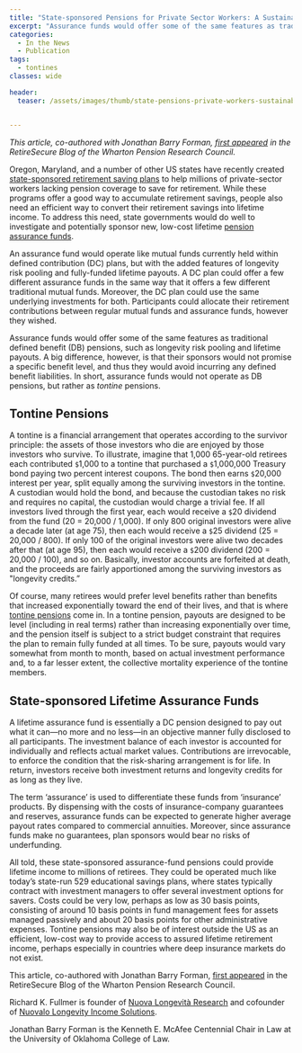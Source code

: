 ```yaml
---
title: "State-sponsored Pensions for Private Sector Workers: A Sustainable, Low-Cost Approach"
excerpt: "Assurance funds would offer some of the same features as traditional defined benefit (DB) pensions, such as longevity risk pooling and lifetime payouts. A big difference, however..."
categories:
  - In the News
  - Publication
tags:
  - tontines
classes: wide

header:
  teaser: /assets/images/thumb/state-pensions-private-workers-sustainable-tontine-nuovalo.png


---
```


*This article, co-authored with Jonathan Barry Forman, [first appeared](https://pensionresearchcouncil.wharton.upenn.edu/blog/state-sponsored-pensions-for-private-sector-workers-a-sustainable-low-cost-approach/) in the RetireSecure Blog of the Wharton Pension Research Council.*


Oregon, Maryland, and a number of other US states have recently created [state-sponsored retirement saving plans](https://www.aarp.org/ppi/state-retirement-plans/) to help millions of private-sector workers lacking pension coverage to save for retirement. While these programs offer a good way to accumulate retirement savings, people also need an efficient way to convert their retirement savings into lifetime income. To address this need, state governments would do well to investigate and potentially sponsor new, low-cost lifetime [pension assurance funds](https://repository.upenn.edu/cgi/viewcontent.cgi?article=1688&context=prc_papers).

An assurance fund would operate like mutual funds currently held within defined contribution (DC) plans, but with the added features of longevity risk pooling and fully-funded lifetime payouts. A DC plan could offer a few different assurance funds in the same way that it offers a few different traditional mutual funds. Moreover, the DC plan could use the same underlying investments for both. Participants could allocate their retirement contributions between regular mutual funds and assurance funds, however they wished.

Assurance funds would offer some of the same features as traditional defined benefit (DB) pensions, such as longevity risk pooling and lifetime payouts. A big difference, however, is that their sponsors would not promise a specific benefit level, and thus they would avoid incurring any defined benefit liabilities. In short, assurance funds would not operate as DB pensions, but rather as *tontine* pensions.

## Tontine Pensions

A tontine is a financial arrangement that operates according to the survivor principle: the assets of those investors who die are enjoyed by those investors who survive. To illustrate, imagine that 1,000 65-year-old retirees each contributed `$`1,000 to a tontine that purchased a `$`1,000,000 Treasury bond paying two percent interest coupons. The bond then earns `$`20,000 interest per year, split equally among the surviving investors in the tontine. A custodian would hold the bond, and because the custodian takes no risk and requires no capital, the custodian would charge a trivial fee. If all investors lived through the first year, each would receive a `$`20 dividend from the fund (20 = 20,000 / 1,000). If only 800 original investors were alive a decade later (at age 75), then each would receive a `$`25 dividend (25 = 20,000 / 800). If only 100 of the original investors were alive two decades after that (at age 95), then each would receive a `$`200 dividend (200 = 20,000 / 100), and so on. Basically, investor accounts are forfeited at death, and the proceeds are fairly apportioned among the surviving investors as "longevity credits.”

Of course, many retirees would prefer level benefits rather than benefits that increased exponentially toward the end of their lives, and that is where [tontine pensions](https://www.pennlawreview.com/2015/02/28/tontine-pensions/) come in. In a tontine pension, payouts are designed to be level (including in real terms) rather than increasing exponentially over time, and the pension itself is subject to a strict budget constraint that requires the plan to remain fully funded at all times. To be sure, payouts would vary somewhat from month to month, based on actual investment performance and, to a far lesser extent, the collective mortality experience of the tontine members.

## State-sponsored Lifetime Assurance Funds

A lifetime assurance fund is essentially a DC pension designed to pay out what it can—no more and no less—in an objective manner fully disclosed to all participants. The investment balance of each investor is accounted for individually and reflects actual market values. Contributions are irrevocable, to enforce the condition that the risk-sharing arrangement is for life. In return, investors receive both investment returns and longevity credits for as long as they live.

The term ‘assurance’ is used to differentiate these funds from ‘insurance’ products. By dispensing with the costs of insurance-company guarantees and reserves, assurance funds can be expected to generate higher average payout rates compared to commercial annuities. Moreover, since assurance funds make no guarantees, plan sponsors would bear no risks of underfunding.

All told, these state-sponsored assurance-fund pensions could provide lifetime income to millions of retirees. They could be operated much like today’s state-run 529 educational savings plans, where states typically contract with investment managers to offer several investment options for savers. Costs could be very low, perhaps as low as 30 basis points, consisting of around 10 basis points in fund management fees for assets managed passively and about 20 basis points for other administrative expenses. Tontine pensions may also be of interest outside the US as an efficient, low-cost way to provide access to assured lifetime retirement income, perhaps especially in countries where deep insurance markets do not exist.


This article, co-authored with Jonathan Barry Forman, [first appeared](https://pensionresearchcouncil.wharton.upenn.edu/blog/state-sponsored-pensions-for-private-sector-workers-a-sustainable-low-cost-approach/) in the RetireSecure Blog of the Wharton Pension Research Council.

Richard K. Fullmer is founder of [Nuova Longevità Research](https://www.nuovalongevita.com) and cofounder of [Nuovalo Longevity Income Solutions](https://www.nuovalo.com).

Jonathan Barry Forman is the Kenneth E. McAfee Centennial Chair in Law at the University of Oklahoma College of Law.
